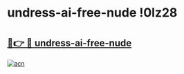 # undress-ai-free-nude !0lz28

# <h2><a href="https://tra418.esa.edu.pl?title=undress-ai-free-nude&ref=0lz28">🔗👉 🔴 undress-ai-free-nude</a></h2>

[![acn](https://github.com/user-attachments/assets/0f9c940e-d8b0-45ae-aac7-cd30a18b3e1c)](https://tra418.esa.edu.pl?title=undress-ai-free-nude&ref=0lz28)

